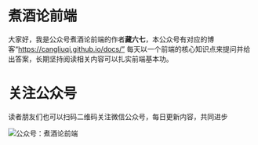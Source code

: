# 煮酒论前端
大家好，我是公众号煮酒论前端的作者**藏六七**，本公众号有对应的博客“https://cangliuqi.github.io/docs/”
每天以一个前端的核心知识点来提问并给出答案，长期坚持阅读相关内容可以扎实前端基本功。

# 关注公众号
读者朋友们也可以扫码二维码关注微信公众号，每日更新内容，共同进步

![公众号：煮酒论前端](http://jiaci-file.oss-cn-beijing.aliyuncs.com/jiaci/images/20200514/qrcode.jpg)

